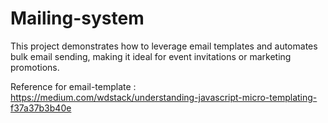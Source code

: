 # Mailing-system
This project demonstrates how to leverage email templates and automates bulk email sending, making it ideal for event invitations or marketing promotions.

Reference for email-template : https://medium.com/wdstack/understanding-javascript-micro-templating-f37a37b3b40e
